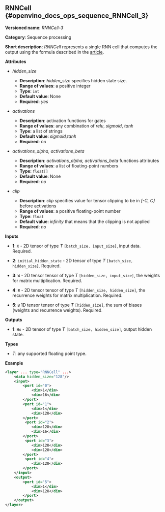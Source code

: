 ## RNNCell <a name="RNNCell"></a> {#openvino_docs_ops_sequence_RNNCell_3}

**Versioned name**: *RNNCell-3*

**Category**: Sequence processing

**Short description**: *RNNCell* represents a single RNN cell that computes the output using the formula described in the [article](https://hackernoon.com/understanding-architecture-of-lstm-cell-from-scratch-with-code-8da40f0b71f4).

**Attributes**

* *hidden_size*

  * **Description**: *hidden_size* specifies hidden state size.
  * **Range of values**: a positive integer
  * **Type**: `int`
  * **Default value**: None
  * **Required**: *yes*

* *activations*

  * **Description**: activation functions for gates
  * **Range of values**: any combination of *relu*, *sigmoid*, *tanh*
  * **Type**: a list of strings
  * **Default value**: *sigmoid,tanh*
  * **Required**: *no*

* *activations_alpha, activations_beta*

  * **Description**: *activations_alpha, activations_beta* functions attributes
  * **Range of values**: a list of floating-point numbers
  * **Type**: `float[]`
  * **Default value**: None
  * **Required**: *no*

* *clip*

  * **Description**: *clip* specifies value for tensor clipping to be in *[-C, C]* before activations
  * **Range of values**: a positive floating-point number
  * **Type**: `float`
  * **Default value**: *infinity* that means that the clipping is not applied
  * **Required**: *no*

**Inputs**

* **1**: `X` - 2D tensor of type *T* `[batch_size, input_size]`, input data. Required.

* **2**: `initial_hidden_state` - 2D tensor of type *T* `[batch_size, hidden_size]`. Required.

* **3**: `W` - 2D tensor tensor of type *T* `[hidden_size, input_size]`, the weights for matrix multiplication. Required.

* **4**: `R` - 2D tensor tensor of type *T* `[hidden_size, hidden_size]`, the recurrence weights for matrix multiplication. Required.

* **5**: `B` 1D tensor tensor of type *T* `[hidden_size]`, the sum of biases (weights and recurrence weights). Required.

**Outputs**

* **1**: `Ho` - 2D tensor of type *T* `[batch_size, hidden_size]`, output hidden state.

**Types**

* *T*: any supported floating point type.

**Example**
```xml
<layer ... type="RNNCell" ...>
    <data hidden_size="128"/>
    <input>
        <port id="0">
            <dim>1</dim>
            <dim>16</dim>
        </port>
        <port id="1">
            <dim>1</dim>
            <dim>128</dim>
        </port>
         <port id="2">
            <dim>128</dim>
            <dim>16</dim>
        </port>
         <port id="3">
            <dim>128</dim>
            <dim>128</dim>
        </port>
         <port id="4">
            <dim>128</dim>
        </port>
    </input>
    <output>
        <port id="5">
            <dim>1</dim>
            <dim>128</dim>
        </port>
    </output>
</layer>
```